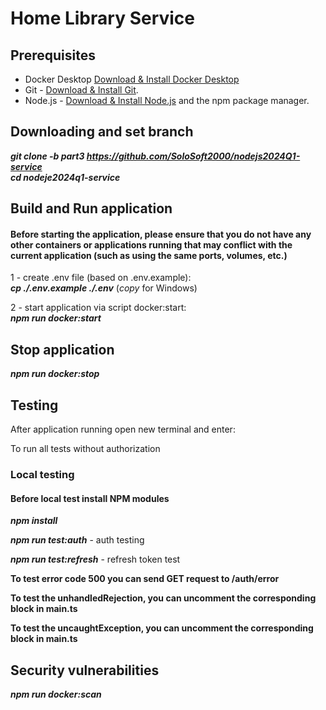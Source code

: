 # Home Library Service

## Prerequisites
- Docker Desktop [Download & Install Docker Desktop](https://docs.docker.com/engine/install/)
- Git - [Download & Install Git](https://git-scm.com/downloads).
- Node.js - [Download & Install Node.js](https://nodejs.org/en/download/) and the npm package manager.

## Downloading and set branch 

***git clone -b part3 https://github.com/SoloSoft2000/nodejs2024Q1-service*** <br>
***cd nodeje2024q1-service*** <br>

## Build and Run application
#### **Before starting the application, please ensure that you do not have any other containers or applications running that may conflict with the current application (such as using the same ports, volumes, etc.)**

1 - create .env file (based on .env.example): <br>
***cp ./.env.example ./.env*** (_copy_ for Windows)

2 - start application via script docker:start: <br>
***npm run docker:start***

## Stop application

***npm run docker:stop***

## Testing

After application running open new terminal and enter:

To run all tests without authorization

### Local testing
#### **Before local test install NPM modules**

***npm install***

***npm run test:auth*** - auth testing

***npm run test:refresh*** - refresh token test

**To test error code 500 you can send GET request to /auth/error**

**To test the unhandledRejection, you can uncomment the corresponding block in main.ts**

**To test the uncaughtException, you can uncomment the corresponding block in main.ts**

## Security vulnerabilities

***npm run docker:scan***
